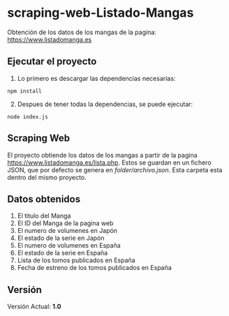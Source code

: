 # scraping-web-Listado-Mangas
Obtención de los datos de los mangas de la pagina: https://www.listadomanga.es

## Ejecutar el proyecto
1. Lo primero es descargar las dependencias necesarias:
```Node
npm install
```

2. Despues de tener todas la dependencias, se puede ejecutar:
```
node index.js 
```

## Scraping Web
El proyecto obtiende los datos de los mangas a partir de la pagina https://www.listadomanga.es/lista.php. Estos se guardan en un fichero JSON, que por defecto se genera en *folder/archivo.json*. Esta carpeta esta dentro del mismo proyecto.

## Datos obtenidos
1. El titulo del Manga
2. El ID del Manga de la pagina web
3. El numero de volumenes en Japón
4. El estado de la serie en Japón
5. El numero de volumenes en España
6. El estado de la serie en España 
7. Lista de los tomos publicados en España
8. Fecha de estreno de los tomos publicados en España  

## Versión
Versión Actual: **1.0**